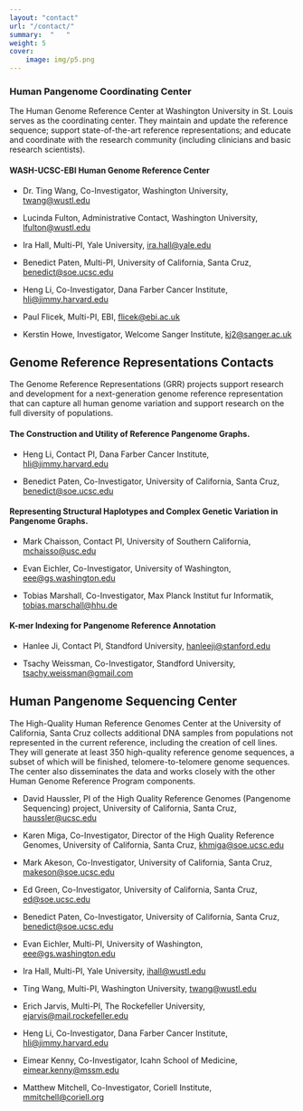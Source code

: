```yaml
---
layout: "contact"
url: "/contact/"
summary:  "   "
weight: 5
cover: 
    image: img/p5.png
---
```


### Human Pangenome Coordinating Center
The Human Genome Reference Center at Washington University in St. Louis serves as the coordinating center. They maintain and update the reference sequence; support state-of-the-art reference representations; and educate and coordinate with the research community (including clinicians and basic research scientists).

#### WASH-UCSC-EBI Human Genome Reference Center
- Dr. Ting Wang,
Co-Investigator,
Washington University, 
twang@wustl.edu

- Lucinda Fulton,
Administrative Contact,
Washington University, 
lfulton@wustl.edu

- Ira Hall,
Multi-PI,
Yale University,
ira.hall@yale.edu

- Benedict Paten,
Multi-PI,
University of California, Santa Cruz,
benedict@soe.ucsc.edu

- Heng Li,
Co-Investigator,
Dana Farber Cancer Institute,
hli@jimmy.harvard.edu

- Paul Flicek,
Multi-PI,
EBI,
flicek@ebi.ac.uk

- Kerstin Howe,
Investigator,
Welcome Sanger Institute,
kj2@sanger.ac.uk

## Genome Reference Representations Contacts
The Genome Reference Representations (GRR) projects support research and development for a next-generation genome reference representation that can capture all human genome variation and support research on the full diversity of populations.

#### The Construction and Utility of Reference Pangenome Graphs.
- Heng Li,
Contact PI,
Dana Farber Cancer Institute,
hli@jimmy.harvard.edu

- Benedict Paten,
Co-Investigator,
University of California, Santa Cruz,
benedict@soe.ucsc.edu

#### Representing Structural Haplotypes and Complex Genetic Variation in Pangenome Graphs.
- Mark Chaisson,
Contact PI,
University of Southern California,
mchaisso@usc.edu

- Evan Eichler,
Co-Investigator,
University of Washington,
eee@gs.washington.edu

- Tobias Marshall,
Co-Investigator,
Max Planck Institut fur Informatik,
tobias.marschall@hhu.de

#### K-mer Indexing for Pangenome Reference Annotation
- Hanlee Ji,
Contact PI,
Standford University,
hanleeji@stanford.edu

- Tsachy Weissman,
Co-Investigator,
Standford University,
tsachy.weissman@gmail.com

## Human Pangenome Sequencing Center
The High-Quality Human Reference Genomes Center at the University of California, Santa Cruz collects additional DNA samples from populations not represented in the current reference, including the creation of cell lines. They will generate at least 350 high-quality reference genome sequences, a subset of which will be finished, telomere-to-telomere genome sequences. The center also disseminates the data and works closely with the other Human Genome Reference Program components.

- David Haussler,
PI of the High Quality Reference Genomes (Pangenome Sequencing) project,
University of California, Santa Cruz,
haussler@ucsc.edu

- Karen Miga,
Co-Investigator, Director of the High Quality Reference Genomes,
University of California, Santa Cruz,
khmiga@soe.ucsc.edu

- Mark Akeson,
Co-Investigator,
University of California, Santa Cruz,
makeson@soe.ucsc.edu

- Ed Green,
Co-Investigator,
University of California, Santa Cruz,
ed@soe.ucsc.edu

- Benedict Paten,
Co-Investigator,
University of California, Santa Cruz,
benedict@soe.ucsc.edu

- Evan Eichler,
Multi-PI,
University of Washington,
eee@gs.washington.edu

- Ira Hall,
Multi-PI,
Yale University,
ihall@wustl.edu

- Ting Wang,
Multi-PI,
Washington University,
twang@wustl.edu

- Erich Jarvis,
Multi-PI,
The Rockefeller University,
ejarvis@mail.rockefeller.edu

- Heng Li,
Co-Investigator,
Dana Farber Cancer Institute,
hli@jimmy.harvard.edu

- Eimear Kenny,
Co-Investigator,
Icahn School of Medicine,
eimear.kenny@mssm.edu

- Matthew Mitchell,
Co-Investigator,
Coriell Institute,
mmitchell@coriell.org